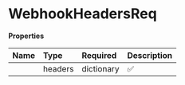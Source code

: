 # WebhookHeadersReq



**Properties**

| Name | Type | Required | Description |
| :-------- | :----------| :----------| :----------|
    | headers | dictionary | ✅ | Object of header-value pair to update or add |




<!-- This file was generated by liblab | https://liblab.com/ -->